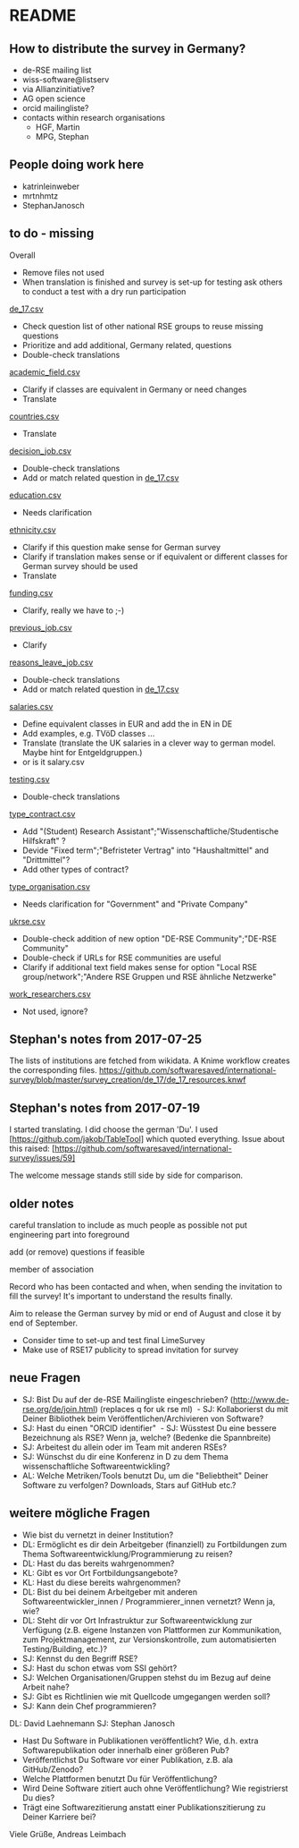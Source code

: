 README
======
How to distribute the survey in Germany?
----------------------------------------

  - de-RSE mailing list
  - wiss-software@listserv
  - via Allianzinitiative?
  - AG open science
  - orcid mailingliste?
  - contacts within research organisations
    - HGF, Martin
    - MPG, Stephan
    
People doing work here
----------------------

  * katrinleinweber
  * mrtnhmtz
  * StephanJanosch



to do - missing
---------------

Overall
- Remove files not used
- When translation is finished and survey is set-up for testing ask others to conduct a test with a dry run participation

[de_17.csv](de_17.csv)
- Check question list of other national RSE groups to reuse missing questions
- Prioritize and add additional, Germany related, questions
- Double-check translations

[academic_field.csv](listAnswers/academic_field.csv)
- Clarify if classes are equivalent in Germany or need changes
- Translate

[countries.csv](listAnswers/countries.csv)
- Translate

[decision_job.csv](listAnswers/decision_job.csv)
- Double-check translations
- Add or match related question in [de_17.csv](de_17.csv)

[education.csv](listAnswers/education.csv)
- Needs clarification

[ethnicity.csv](listAnswers/ethnicity.csv)
- Clarify if this question make sense for German survey
- Clarify if translation makes sense or if equivalent or different classes for German survey should be used
- Translate

[funding.csv](listAnswers/funding.csv)
- Clarify, really we have to ;-)

[previous_job.csv](listAnswers/previous_job.csv)
- Clarify

[reasons_leave_job.csv](listAnswers/reasons_leave_job.csv)
- Double-check translations
- Add or match related question in [de_17.csv](de_17.csv)

[salaries.csv](listAnswers/salaries.csv)
- Define equivalent classes in EUR and add the in EN in DE
- Add examples, e.g. TVöD classes ...
- Translate (translate the UK salaries in a clever way to german model. Maybe hint for Entgeldgruppen.)
- or is it salary.csv

[testing.csv](listAnswers/testing.csv)
- Double-check translations

[type_contract.csv](listAnswers/type_contract.csv)
- Add "(Student) Research Assistant";"Wissenschaftliche/Studentische Hilfskraft" ?
- Devide "Fixed term";"Befristeter Vertrag" into "Haushaltmittel" and "Drittmittel"?
- Add other types of contract?

[type_organisation.csv](listAnswers/type_organisation.csv)
- Needs clarification for "Government" and "Private Company"

[ukrse.csv](listAnswers/ukrse.csv)
- Double-check addition of new option "DE-RSE Community";"DE-RSE Community"
- Double-check if URLs for RSE communities are useful
- Clarify if additional text field makes sense for option "Local RSE group/network";"Andere RSE Gruppen und RSE ähnliche Netzwerke"

[work_researchers.csv](listAnswers/work_researchers.csv)
- Not used, ignore?


Stephan's notes from 2017-07-25
-------------------------------

The lists of institutions are fetched from wikidata. A Knime workflow creates the corresponding files. https://github.com/softwaresaved/international-survey/blob/master/survey_creation/de_17/de_17_resources.knwf
 
Stephan's notes from 2017-07-19
-------------------------------

I started translating. I did choose the german 'Du'. I used [https://github.com/jakob/TableTool] which quoted everything. Issue about this raised: [https://github.com/softwaresaved/international-survey/issues/59]

The welcome message stands still side by side for comparison. 

older notes
-----------


careful translation to include as much people as possible
  not put engineering part into foreground

add (or remove) questions if feasible

member of association

Record who has been contacted and when, when sending the invitation to fill the survey! It's important to understand the results finally.

Aim to release the German survey by mid or end of August and close it by end of September.
  - Consider time to set-up and test final LimeSurvey
  - Make use of RSE17 publicity to spread invitation for survey


neue Fragen
-----------

  - SJ: Bist Du auf der de-RSE Mailingliste eingeschrieben? (http://www.de-rse.org/de/join.html) (replaces q for uk rse ml)
  - SJ: Kollaborierst du mit Deiner Bibliothek beim Veröffentlichen/Archivieren von Software?
  - SJ: Hast du einen "ORCID identifier"
  - SJ: Wüsstest Du eine bessere Bezeichnung als RSE? Wenn ja, welche? (Bedenke die Spannbreite)
  - SJ: Arbeitest du allein oder im Team mit anderen RSEs?
  - SJ: Wünschst du dir eine Konferenz in D zu dem Thema wissenschaftliche Softwareentwickling?
  - AL: Welche Metriken/Tools benutzt Du, um die "Beliebtheit" Deiner Software zu verfolgen? Downloads, Stars auf GitHub etc.?


weitere mögliche Fragen
-----------------------

  - Wie bist du vernetzt in deiner Institution?
  - DL: Ermöglicht es dir dein Arbeitgeber (finanziell) zu Fortbildungen zum Thema Softwareentwicklung/Programmierung zu reisen? 
  - DL: Hast du das bereits wahrgenommen?
  - KL: Gibt es vor Ort Fortbildungsangebote?
  - KL: Hast du diese bereits wahrgenommen?
  - DL: Bist du bei deinem Arbeitgeber mit anderen Softwareentwickler_innen / Programmierer_innen vernetzt? Wenn ja, wie?
  - DL: Steht dir vor Ort Infrastruktur zur Softwareentwicklung zur Verfügung (z.B. eigene Instanzen von Plattformen zur Kommunikation, zum Projektmanagement, zur Versionskontrolle, zum automatisierten Testing/Building, etc.)?
  - SJ: Kennst du den Begriff RSE?
  - SJ: Hast du schon etwas vom SSI gehört?
  - SJ: Welchen Organisationen/Gruppen stehst du im Bezug auf deine Arbeit nahe?
  - SJ: Gibt es Richtlinien wie mit Quellcode umgegangen werden soll?
  - SJ: Kann dein Chef programmieren?
 
 DL: David Laehnemann
 SJ: Stephan Janosch
 
 * Hast Du Software in Publikationen veröffentlicht? Wie, d.h. extra Softwarepublikation oder innerhalb einer größeren Pub?
* Veröffentlichst Du Software vor einer Publikation, z.B. ala GitHub/Zenodo?
* Welche Plattformen benutzt Du für Veröffentlichung?
* Wird Deine Software zitiert auch ohne Veröffentlichung? Wie registrierst Du dies?
* Trägt eine Softwarezitierung anstatt einer Publikationszitierung zu Deiner Karriere bei?

Viele Grüße,
Andreas Leimbach 
 
  
